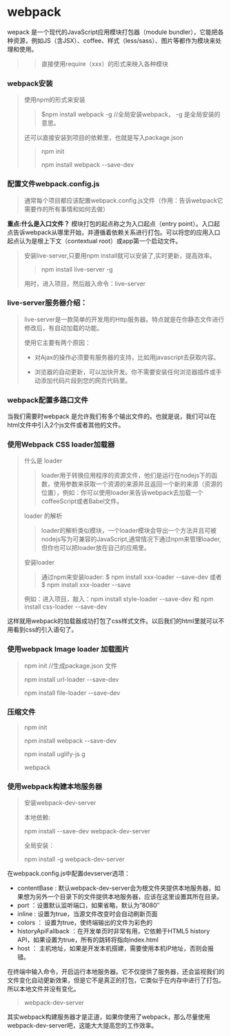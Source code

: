 # webpack

wepack 是一个现代的JavaScript应用模块打包器（module bundler），它能把各种资源，例如JS（含JSX）、coffee、样式（less/sass）、图片等都作为模块来处理和使用。

>> 直接使用require（xxx）的形式来映入各种模块
 
### webpack安装
> 使用npm的形式来安装
>
>> $npm install webpack -g //全局安装webpack， -g 是全局安装的意思。
>
> 还可以直接安装到项目的依赖里，也就是写入package.json
>
>> npm init
>> 
>> npm install webpack --save-dev

### 配置文件webpack.config.js
> 通常每个项目都应该配置webpack.config.js文件（作用：告诉webpack它需要作的所有事情和如何去做）

**重点:什么是入口文件？** 模块打包的起点称之为入口起点（entry point）。入口起点告诉webpack从哪里开始，并遵循着依赖关系进行打包。可以将您的应用入口起点认为是根上下文（contextual root）或app第一个启动文件。

> 安装live-server,只要用npm install就可以安装了,实时更新，提高效率。
>
>> npm install live-server -g
>
> 用时，进入项目，然后敲入命令：live-server

### live-server服务器介绍：
> live-server是一款简单的开发用的Http服务器。特点就是在你静态文件进行修改后，有自动加载的功能。
> 
> 使用它主要有两个原因：
>
> - 对Ajax的操作必须要有服务器的支持，比如用javascript去获取内容。
>
> - 浏览器的自动更新，可以加快开发。你不需要安装任何浏览器插件或手动添加代码片段到您的网页代码里。

### webpack配置多路口文件

当我们需要时webpack 是允许我们有多个输出文件的。也就是说，我们可以在html文件中引入2个js文件或者其他的文件。

### 使用Webpack CSS  loader加载器
> 什么是 loader
>
> > loader用于转换应用程序的资源文件，他们是运行在nodejs下的函数，使用参数来获取一个资源的来源并且返回一个新的来源（资源的位置），例如：你可以使用loader来告诉webpack去加载一个coffeeScript或者Babel文件。
>
> loader 的解析
>
> > loader的解析类似模块，一个loader模块会导出一个方法并且可被nodejs写为可兼容的JavaScript,通常情况下通过npm来管理loader,但你也可以把loader放在自己的应用里。
>
> 安装loader
> 
> > 通过npm来安装loader: $ npm install xxx-loader --save-dev 或者 $ npm install xxx-loader --save
> 
> 例如：进入项目，敲入：npm install style-loader --save-dev 和 npm install css-loader --save-dev
>
这样就用webpack的加载器成功打包了css样式文件。以后我们的html里就可以不用看到css的引入语句了。

### 使用webpack Image loader 加载图片
>
> npm init //生成package.json 文件
>
> npm install url-loader --save-dev
>
> npm install file-loader --save-dev

### 压缩文件
> npm init
>
> npm install webpack --save-dev
>
> npm install uglify-js g
> 
> webpack

### 使用webpack构建本地服务器
> 安装webpack-dev-server
>
> 本地依赖:
>
> npm install --save-dev webpack-dev-server
>
> 全局安装：
>
> npm install -g webpack-dev-server

在webpack.config.js中配置devserver选项：

- contentBase : 默认webpack-dev-server会为根文件夹提供本地服务器，如果想为另外一个目录下的文件提供本地服务器，应该在这里设置其所在目录。
- port ：设置默认监听端口，如果省略，默认为”8080″
- inline : 设置为true，当源文件改变时会自动刷新页面
- colors ： 设置为true，使终端输出的文件为彩色的
- historyApiFallback ：在开发单页时非常有用，它依赖于HTML5 history API，如果设置为true，所有的跳转将指向index.html
- host ： 主机地址，如果是开发本机搭建，需要使用本机IP地址，否则会报错。

在终端中输入命令，开启运行本地服务器。它不仅提供了服务器，还会监视我们的文件变化自动更新效果，但是它不是真正的打包，它类似于在内存中进行了打包。所以本地文件并没有变化。

>  webpack-dev-server

其实webpack构建服务器才是正道，如果你使用了webpack，那么尽量使用webpack-dev-server吧，这能大大提高您的工作效率。

